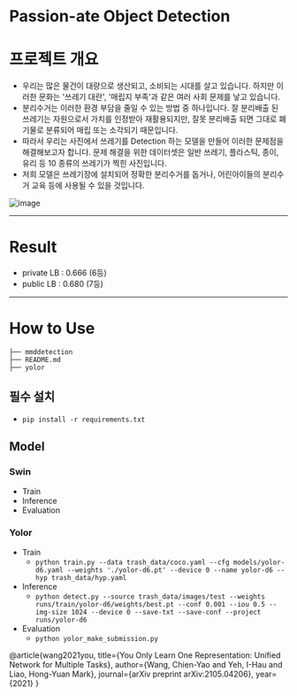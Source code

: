 # Passion-ate Object Detection

# 프로젝트 개요
- 우리는 많은 물건이 대량으로 생산되고, 소비되는 시대를 살고 있습니다. 하지만 이러한 문화는 '쓰레기 대란', '매립지 부족'과 같은 여러 사회 문제를 낳고 있습니다.
- 분리수거는 이러한 환경 부담을 줄일 수 있는 방법 중 하나입니다. 잘 분리배출 된 쓰레기는 자원으로서 가치를 인정받아 재활용되지만, 잘못 분리배출 되면 그대로 폐기물로 분류되어 매립 또는 소각되기 때문입니다.
- 따라서 우리는 사진에서 쓰레기를 Detection 하는 모델을 만들어 이러한 문제점을 해결해보고자 합니다. 문제 해결을 위한 데이터셋은 일반 쓰레기, 플라스틱, 종이, 유리 등 10 종류의 쓰레기가 찍힌 사진입니다.
- 저희 모델은 쓰레기장에 설치되어 정확한 분리수거를 돕거나, 어린아이들의 분리수거 교육 등에 사용될 수 있을 것입니다. 

![image](https://user-images.githubusercontent.com/32856219/137434185-0b2417af-7b31-4ce0-b0b5-4525c0fd8356.png)


---
# Result
- private LB : 0.666 (6등)
- public LB : 0.680 (7등)
---
# How to Use

```
├── mmddetection
├── README.md
├── yolor
```
## 필수 설치

- `pip install -r requirements.txt`

## Model
### Swin
- Train
- Inference
- Evaluation
### Yolor
- Train
    - `python train.py --data trash_data/coco.yaml --cfg models/yolor-d6.yaml --weights './yolor-d6.pt' --device 0 --name yolor-d6 --hyp trash_data/hyp.yaml`
- Inference
    - `python detect.py --source trash_data/images/test --weights runs/train/yolor-d6/weights/best.pt --conf 0.001 --iou 0.5 --img-size 1024 --device 0 --save-txt --save-conf --project runs/yolor-d6`
- Evaluation
    - `python yolor_make_submission.py`
  
@article{wang2021you,
  title={You Only Learn One Representation: Unified Network for Multiple Tasks},
  author={Wang, Chien-Yao and Yeh, I-Hau and Liao, Hong-Yuan Mark},
  journal={arXiv preprint arXiv:2105.04206},
  year={2021}
}
